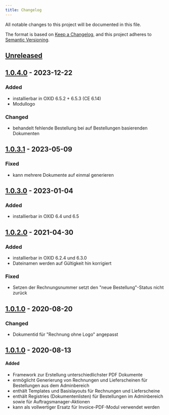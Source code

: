 ```yaml
---
title: Changelog
---
```


All notable changes to this project will be documented in this file.

The format is based on [Keep a Changelog](https://keepachangelog.com/en/1.0.0/),
and this project adheres to [Semantic Versioning](https://semver.org/spec/v2.0.0.html).

## [Unreleased](https://git.d3data.de/D3Public/pdfdokumente/compare/1.0.4.0...rel_1.x)

## [1.0.4.0](https://git.d3data.de/D3Public/pdfdokumente/compare/1.0.3.1...1.0.4.0) - 2023-12-22
### Added
- installierbar in OXID 6.5.2 + 6.5.3 (CE 6.14)
- Modullogo

### Changed
- behandelt fehlende Bestellung bei auf Bestellungen basierenden Dokumenten

## [1.0.3.1](https://git.d3data.de/D3Public/pdfdokumente/compare/1.0.3.0...1.0.3.1) - 2023-05-09
### Fixed
- kann mehrere Dokumente auf einmal generieren

## [1.0.3.0](https://git.d3data.de/D3Public/pdfdokumente/compare/1.0.2.0...1.0.3.0) - 2023-01-04
### Added
- installierbar in OXID 6.4 und 6.5

## [1.0.2.0](https://git.d3data.de/D3Public/pdfdokumente/compare/1.0.1.0...1.0.2.0) - 2021-04-30
### Added
- installierbar in OXID 6.2.4 und 6.3.0
- Dateinamen werden auf Gültigkeit hin korrigiert

### Fixed
- Setzen der Rechnungsnummer setzt den "neue Bestellung"-Status nicht zurück

## [1.0.1.0](https://git.d3data.de/D3Public/pdfdokumente/compare/1.0.0.0...1.0.1.0) - 2020-08-20
### Changed
- Dokumentid für "Rechnung ohne Logo" angepasst

## [1.0.1.0](https://git.d3data.de/D3Public/pdfdokumente/tag/1.0.0.0) - 2020-08-13
#### Added
- Framework zur Erstellung unterschiedlichster PDF Dokumente
- ermöglicht Generierung von Rechnungen und Lieferscheinen für Bestellungen aus dem Adminbereich
- enthält Templates und Basislayouts für Rechnungen und Lieferscheine
- enthält Registries (Dokumentenlisten) für Bestellungen im Adminbereich sowie für Auftragsmanager-Aktionen 
- kann als vollwertiger Ersatz für Invoice-PDF-Modul verwendet werden
